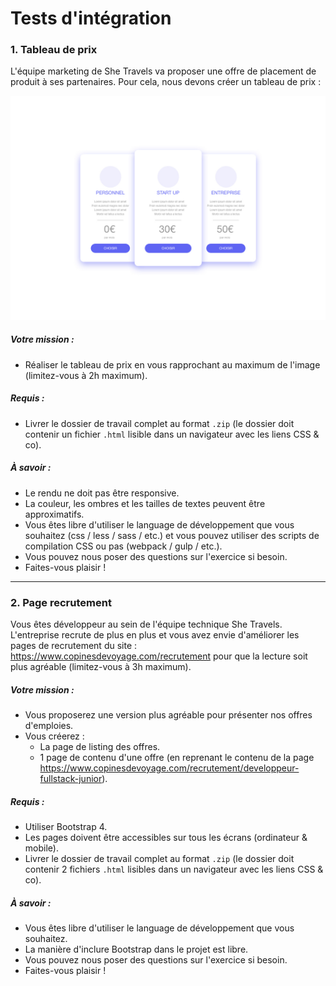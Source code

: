 # Tests d'intégration

### 1. Tableau de prix

L'équipe marketing de She Travels va proposer une offre de placement de produit à ses partenaires. Pour cela, nous devons créer un tableau de prix :

![pricing](img/pricing.jpg)

##### Votre mission : 

- Réaliser le tableau de prix en vous rapprochant au maximum de l'image (limitez-vous à 2h maximum).

##### Requis : 

- Livrer le dossier de travail complet au format `.zip` (le dossier doit contenir un fichier `.html` lisible dans un navigateur avec les liens CSS & co).

##### À savoir : 

- Le rendu ne doit pas être responsive.
- La couleur, les ombres et les tailles de textes peuvent être approximatifs.
- Vous êtes libre d'utiliser le language de développement que vous souhaitez (css / less / sass / etc.) et vous pouvez utiliser des scripts de compilation CSS ou pas (webpack / gulp / etc.).
- Vous pouvez nous poser des questions sur l'exercice si besoin.
- Faites-vous plaisir !

---

### 2. Page recrutement

Vous êtes développeur au sein de l'équipe technique She Travels. L'entreprise recrute de plus en plus et vous avez envie d'améliorer les pages de recrutement du site : https://www.copinesdevoyage.com/recrutement pour que la lecture soit plus agréable (limitez-vous à 3h maximum).

##### Votre mission : 

- Vous proposerez une version plus agréable pour présenter nos offres d'emploies.
- Vous créerez : 
    - La page de listing des offres.
    - 1 page de contenu d'une offre (en reprenant le contenu de la page https://www.copinesdevoyage.com/recrutement/developpeur-fullstack-junior).

##### Requis : 

- Utiliser Bootstrap 4.
- Les pages doivent être accessibles sur tous les écrans (ordinateur & mobile).
- Livrer le dossier de travail complet au format `.zip` (le dossier doit contenir 2 fichiers `.html` lisibles dans un navigateur avec les liens CSS & co).

##### À savoir : 

- Vous êtes libre d'utiliser le language de développement que vous souhaitez.
- La manière d'inclure Bootstrap dans le projet est libre.
- Vous pouvez nous poser des questions sur l'exercice si besoin.
- Faites-vous plaisir !
